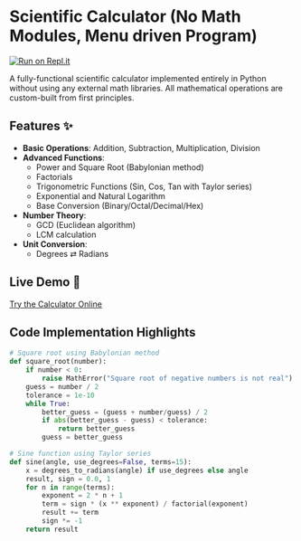 # Scientific Calculator (No Math Modules, Menu driven Program)

[![Run on Repl.it](https://replit.com/badge/github/pallab0001/SureTrust_Assignment_ScientificCalculator)](https://replit.com/new/github/YourGitHubUsername/RepoName)

A fully-functional scientific calculator implemented entirely in Python without using any external math libraries. All mathematical operations are custom-built from first principles.

## Features ✨
- **Basic Operations**: Addition, Subtraction, Multiplication, Division
- **Advanced Functions**:
  - Power and Square Root (Babylonian method)
  - Factorials
  - Trigonometric Functions (Sin, Cos, Tan with Taylor series)
  - Exponential and Natural Logarithm
  - Base Conversion (Binary/Octal/Decimal/Hex)
- **Number Theory**:
  - GCD (Euclidean algorithm)
  - LCM calculation
- **Unit Conversion**:
  - Degrees ⇄ Radians

## Live Demo 🔗
[Try the Calculator Online](https://replit.com/@pallabsardar200/Scientific-Calculator)

## Code Implementation Highlights
```python
# Square root using Babylonian method
def square_root(number):
    if number < 0:
        raise MathError("Square root of negative numbers is not real")
    guess = number / 2
    tolerance = 1e-10
    while True:
        better_guess = (guess + number/guess) / 2
        if abs(better_guess - guess) < tolerance:
            return better_guess
        guess = better_guess

# Sine function using Taylor series
def sine(angle, use_degrees=False, terms=15):
    x = degrees_to_radians(angle) if use_degrees else angle
    result, sign = 0.0, 1
    for n in range(terms):
        exponent = 2 * n + 1
        term = sign * (x ** exponent) / factorial(exponent)
        result += term
        sign *= -1
    return result
